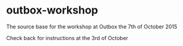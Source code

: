 # outbox-workshop
The source base for the workshop at Outbox the 7th of October 2015

Check back for instructions at the 3rd of October
